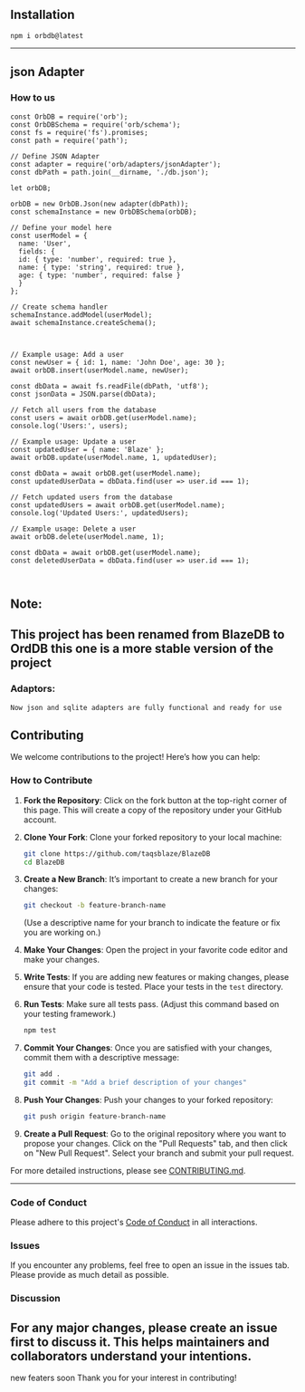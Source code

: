 <!-- # orbDB ![alt text](https://raw.githubusercontent.com/TaqsBlaze/BlazeDB/refs/heads/main/image/pixel.webp) -->

## Installation
`npm i orbdb@latest`

----
## json Adapter

### How to us


```
const OrbDB = require('orb'); 
const OrbDBSchema = require('orb/schema');
const fs = require('fs').promises;
const path = require('path');

// Define JSON Adapter
const adapter = require('orb/adapters/jsonAdapter');
const dbPath = path.join(__dirname, './db.json');

let orbDB;

orbDB = new OrbDB.Json(new adapter(dbPath));
const schemaInstance = new OrbDBSchema(orbDB);

// Define your model here
const userModel = {
  name: 'User',
  fields: {
  id: { type: 'number', required: true },
  name: { type: 'string', required: true },
  age: { type: 'number', required: false }
  }
};

// Create schema handler
schemaInstance.addModel(userModel);
await schemaInstance.createSchema();

 

// Example usage: Add a user
const newUser = { id: 1, name: 'John Doe', age: 30 };
await orbDB.insert(userModel.name, newUser);

const dbData = await fs.readFile(dbPath, 'utf8');
const jsonData = JSON.parse(dbData);

// Fetch all users from the database
const users = await orbDB.get(userModel.name);
console.log('Users:', users);

// Example usage: Update a user
const updatedUser = { name: 'Blaze' };
await orbDB.update(userModel.name, 1, updatedUser);

const dbData = await orbDB.get(userModel.name);
const updatedUserData = dbData.find(user => user.id === 1);

// Fetch updated users from the database
const updatedUsers = await orbDB.get(userModel.name);
console.log('Updated Users:', updatedUsers);

// Example usage: Delete a user
await orbDB.delete(userModel.name, 1);

const dbData = await orbDB.get(userModel.name);
const deletedUserData = dbData.find(user => user.id === 1);



```
## Note:
This project has been renamed from BlazeDB to OrdDB 
this one is a more stable version of the project
---
### Adaptors:
```
Now json and sqlite adapters are fully functional and ready for use
```

## Contributing

We welcome contributions to the project! Here’s how you can help:

### How to Contribute

1. **Fork the Repository**: Click on the fork button at the top-right corner of this page. This will create a copy of the repository under your GitHub account.

2. **Clone Your Fork**: Clone your forked repository to your local machine:
    ```bash
    git clone https://github.com/taqsblaze/BlazeDB
    cd BlazeDB
    ```

3. **Create a New Branch**: It’s important to create a new branch for your changes:
    ```bash
    git checkout -b feature-branch-name
    ```
    (Use a descriptive name for your branch to indicate the feature or fix you are working on.)

4. **Make Your Changes**: Open the project in your favorite code editor and make your changes.

5. **Write Tests**: If you are adding new features or making changes, please ensure that your code is tested. Place your tests in the `test` directory.

6. **Run Tests**: Make sure all tests pass. (Adjust this command based on your testing framework.)
    ```bash
    npm test
    ```

7. **Commit Your Changes**: Once you are satisfied with your changes, commit them with a descriptive message:
    ```bash
    git add .
    git commit -m "Add a brief description of your changes"
    ```

8. **Push Your Changes**: Push your changes to your forked repository:
    ```bash
    git push origin feature-branch-name
    ```

9. **Create a Pull Request**: Go to the original repository where you want to propose your changes. Click on the "Pull Requests" tab, and then click on "New Pull Request". Select your branch and submit your pull request.


For more detailed instructions, please see [CONTRIBUTING.md](CONTRIBUTING.md).
<hr>

### Code of Conduct

Please adhere to this project's [Code of Conduct](CODE_OF_CONDUCT.md) in all interactions.

### Issues

If you encounter any problems, feel free to open an issue in the issues tab. Please provide as much detail as possible.

### Discussion

For any major changes, please create an issue first to discuss it. This helps maintainers and collaborators understand your intentions.
---
new featers soon
Thank you for your interest in contributing!
